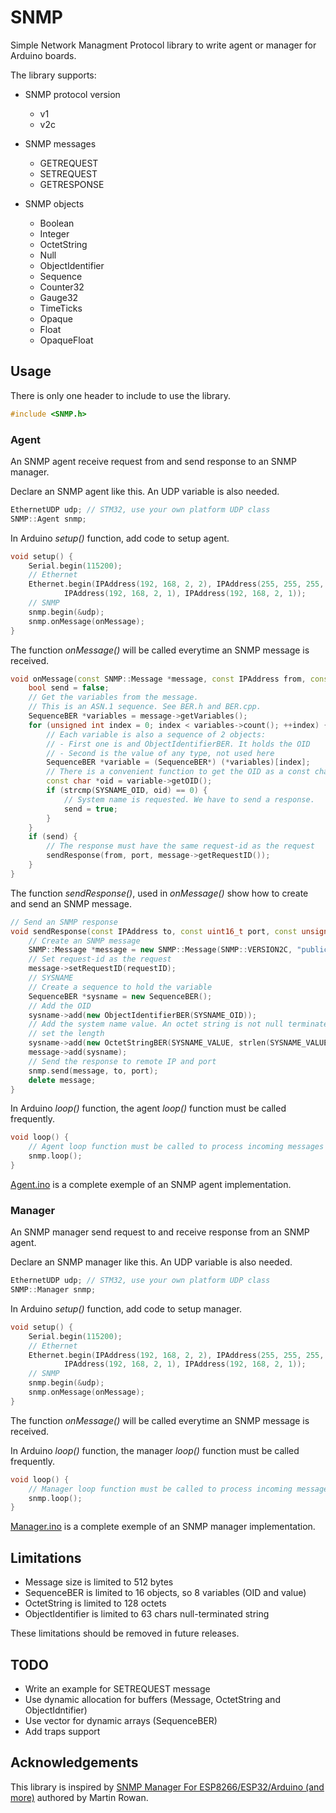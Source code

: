 # SNMP

Simple Network Managment Protocol library to write agent or manager for Arduino boards.

The library supports:

- SNMP protocol version
  - v1
  - v2c

- SNMP messages
  - GETREQUEST
  - SETREQUEST
  - GETRESPONSE

- SNMP objects
  - Boolean
  - Integer
  - OctetString
  - Null
  - ObjectIdentifier
  - Sequence
  - Counter32
  - Gauge32
  - TimeTicks
  - Opaque
  - Float
  - OpaqueFloat
 
## Usage

There is only one header to include to use the library.

```cpp
#include <SNMP.h>
```

### Agent

An SNMP agent receive request from and send response to an SNMP manager.

Declare an SNMP agent like this. An UDP variable is also needed.

```cpp
EthernetUDP udp; // STM32, use your own platform UDP class
SNMP::Agent snmp;
```

In Arduino *setup()* function, add code to setup agent.

```cpp
void setup() {
    Serial.begin(115200);
    // Ethernet
    Ethernet.begin(IPAddress(192, 168, 2, 2), IPAddress(255, 255, 255, 0),
            IPAddress(192, 168, 2, 1), IPAddress(192, 168, 2, 1));
    // SNMP
    snmp.begin(&udp);
    snmp.onMessage(onMessage);
}
```

The function *onMessage()* will be called everytime an SNMP message is received. 

```cpp
void onMessage(const SNMP::Message *message, const IPAddress from, const uint16_t port) {
    bool send = false;
    // Get the variables from the message.
    // This is an ASN.1 sequence. See BER.h and BER.cpp.
    SequenceBER *variables = message->getVariables();
    for (unsigned int index = 0; index < variables->count(); ++index) {
        // Each variable is also a sequence of 2 objects:
        // - First one is and ObjectIdentifierBER. It holds the OID
        // - Second is the value of any type, not used here
        SequenceBER *variable = (SequenceBER*) (*variables)[index];
        // There is a convenient function to get the OID as a const char*
        const char *oid = variable->getOID();
        if (strcmp(SYSNAME_OID, oid) == 0) {
            // System name is requested. We have to send a response.
            send = true;
        }
    }
    if (send) {
        // The response must have the same request-id as the request
        sendResponse(from, port, message->getRequestID());
    }
}
```

The function *sendResponse()*, used in *onMessage()* show how to create and send an SNMP message.

```cpp
// Send an SNMP response
void sendResponse(const IPAddress to, const uint16_t port, const unsigned int requestID) {
    // Create an SNMP message
    SNMP::Message *message = new SNMP::Message(SNMP::VERSION2C, "public", SNMP::TYPE_GETRESPONSE);
    // Set request-id as the request
    message->setRequestID(requestID);
    // SYSNAME
    // Create a sequence to hold the variable
    SequenceBER *sysname = new SequenceBER();
    // Add the OID
    sysname->add(new ObjectIdentifierBER(SYSNAME_OID));
    // Add the system name value. An octet string is not null terminated, so we need to explicitly
    // set the length
    sysname->add(new OctetStringBER(SYSNAME_VALUE, strlen(SYSNAME_VALUE)));
    message->add(sysname);
    // Send the response to remote IP and port
    snmp.send(message, to, port);
    delete message;
}
```

In Arduino *loop()* function, the agent *loop()* function must be called frequently.

```cpp
void loop() {
    // Agent loop function must be called to process incoming messages
    snmp.loop();
}
```

[Agent.ino](examples/Agent/Agent.ino) is a complete exemple of an SNMP agent implementation.

### Manager

An SNMP manager send request to and receive response from an SNMP agent.

Declare an SNMP manager like this. An UDP variable is also needed.

```cpp
EthernetUDP udp; // STM32, use your own platform UDP class
SNMP::Manager snmp;
```

In Arduino *setup()* function, add code to setup manager.

```cpp
void setup() {
    Serial.begin(115200);
    // Ethernet
    Ethernet.begin(IPAddress(192, 168, 2, 2), IPAddress(255, 255, 255, 0),
            IPAddress(192, 168, 2, 1), IPAddress(192, 168, 2, 1));
    // SNMP
    snmp.begin(&udp);
    snmp.onMessage(onMessage);
}
```

The function *onMessage()* will be called everytime an SNMP message is received. 

In Arduino *loop()* function, the manager *loop()* function must be called frequently.

```cpp
void loop() {
    // Manager loop function must be called to process incoming messages
    snmp.loop();
}
```

[Manager.ino](examples/Manager/Manager.ino) is a complete exemple of an SNMP manager implementation.

## Limitations
- Message size is limited to 512 bytes
- SequenceBER is limited to 16 objects, so 8 variables (OID and value)
- OctetString is limited to 128 octets
- ObjectIdentifier is limited to 63 chars null-terminated string

These limitations should be removed in future releases.

## TODO
- Write an example for SETREQUEST message
- Use dynamic allocation for buffers (Message, OctetString and ObjectIdntifier)
- Use vector for dynamic arrays (SequenceBER)
- Add traps support

## Acknowledgements
This library is inspired by [SNMP Manager For ESP8266/ESP32/Arduino (and more)](https://github.com/shortbloke/Arduino_SNMP_Manager) authored by Martin Rowan.